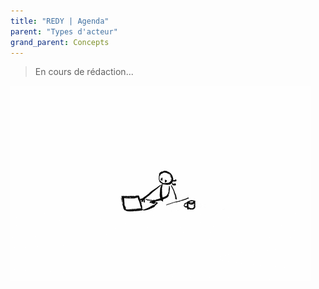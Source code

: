 ```yaml
---
title: "REDY | Agenda"
parent: "Types d'acteur"
grand_parent: Concepts
---
```



> En cours de rédaction...

![SynApps](../../assets/under-progress.gif)
